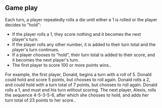 <h2>Game play</h2>
<p>Each turn, a player repeatedly rolls a die until either a 1 is rolled or the player decides to "hold":</p>

<ul>
<li> If the player rolls a 1, they score nothing and it becomes the next player's turn.</li>
<li> If the player rolls any other number, it is added to their turn total and the player's turn continues.</li>
<li> If a player chooses to "hold", their turn total is added to their score, and it becomes the next player's turn.</li>
<li> The first player to score 100 or more points wins..</li>
</ul>

<p>For example, the first player, Donald, begins a turn with a roll of 5. Donald could hold and score 5 points, but chooses to roll again. Donald rolls a 2, and could hold with a turn total of 7 points, but chooses to roll again. Donald rolls a 1, and must end his turn without scoring. The next player, Alexis, rolls the sequence 4-5-3-5-6, after which she chooses to hold, and adds her turn total of 23 points to her score..</p>
